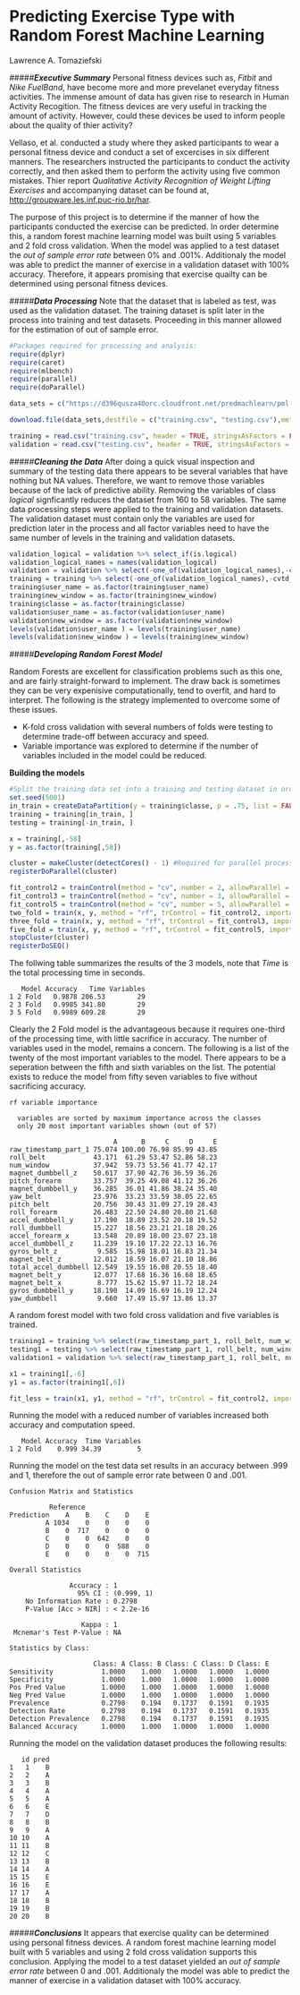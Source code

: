 # Predicting Exercise Type with Random Forest Machine Learning
Lawrence A. Tomaziefski  


#####***Executive Summary***
Personal fitness devices such as, *Fitbit* and *Nike FuelBand*, have become more and more prevelanet everyday fitness activities.  The immense amount of data has given rise to research in Human Activity Recogition.  The fitness devices are very useful in tracking the amount of activity. However, could these devices be used to inform people about the quality of thier activity? 

Vellaso, et al. conducted a study where they asked participants to wear a personal fitness device and conduct a set of excercises in six different manners.  The researchers instructed the participants to conduct the activity correctly, and then asked them to perform the activity using five common mistakes.  Thier report *Qualitative Activity Recognition of Weight Lifting Exercises* and accompanying dataset can be found at, http://groupware.les.inf.puc-rio.br/har.

The purpose of this project is to determine if the manner of how the participants conducted the exercise can be predicted.  In order determine this, a random forest machine learning model was built using 5 variables and 2 fold cross validation.  When the model was applied to a test dataset the *out of sample error rate* between 0% and .001%.  Additionaly the model was able to predict the manner of exercise in a validation dataset with 100% accuracy.  Therefore, it appears promising that exercise quailty can be determined using personal fitness devices.  

#####***Data Processing***
Note that the dataset that is labeled as test, was used as the validation dataset.  The training dataset is split later in the process into training and test datasets.  Proceeding in this manner allowed for the estimation of out of sample error.


```r
#Packages required for processing and analysis:
require(dplyr)
require(caret)
require(mlbench)
require(parallel)
require(doParallel)

data_sets = c("https://d396qusza40orc.cloudfront.net/predmachlearn/pml-training.csv","https://d396qusza40orc.cloudfront.net/predmachlearn/pml-testing.csv")

download.file(data_sets,destfile = c("training.csv", "testing.csv"),method = "libcurl")

training = read.csv("training.csv", header = TRUE, stringsAsFactors = FALSE)
validation = read.csv("testing.csv", header = TRUE, stringsAsFactors = FALSE)
```

#####***Cleaning the Data*** 
After doing a quick visual inspection and summary of the testing data there appears to be several variables that have nothing but NA values.  Therefore, we want to remove those variables because of the lack of predictive ability.  Removing the variables of class *logical* signficantly reduces the dataset from 160 to 58 variables.  The same data processing steps were applied to the training and validation datasets.  The validation dataset must contain only the variables are used for prediction later in the process and all factor variables need to have the same number of levels in the training and validation datasets.


```r
validation_logical = validation %>% select_if(is.logical)
validation_logical_names = names(validation_logical)
validation = validation %>% select(-one_of(validation_logical_names),-cvtd_timestamp, -1) %>% select(-58)
training = training %>% select(-one_of(validation_logical_names),-cvtd_timestamp, -1)
training$user_name = as.factor(training$user_name)
training$new_window = as.factor(training$new_window)
training$classe = as.factor(training$classe)
validation$user_name = as.factor(validation$user_name)
validation$new_window = as.factor(validation$new_window)
levels(validation$user_name ) = levels(training$user_name)
levels(validation$new_window ) = levels(training$new_window)
```

#####***Developing Random Forest Model***

Random Forests are excellent for classification problems such as this one, and are fairly straight-forward to implement.  The draw back is sometimes they can be very expenisive computationally, tend to overfit, and hard to interpret.  The following is the strategy implemented to overcome some of these issues.



+ K-fold cross validation with several numbers of folds were testing to determine trade-off between accuracy and speed.
+ Variable importance was explored to determine if the number of variables included in the model could be reduced.

**Building the models**

```r
#Split the training data set into a training and testing dataset in order to determine out of sample error rate.  
set.seed(5001)
in_train = createDataPartition(y = training$classe, p = .75, list = FALSE)
training = training[in_train, ]
testing = training[-in_train, ]

x = training[,-58]
y = as.factor(training[,58])

cluster = makeCluster(detectCores() - 1) #Required for parallel processing
registerDoParallel(cluster)

fit_control2 = trainControl(method = "cv", number = 2, allowParallel = TRUE)
fit_control3 = trainControl(method = "cv", number = 3, allowParallel = TRUE)
fit_control5 = trainControl(method = "cv", number = 5, allowParallel = TRUE) 
two_fold = train(x, y, method = "rf", trControl = fit_control2, importance = TRUE, na.action = na.omit)
three_fold = train(x, y, method = "rf", trControl = fit_control3, importance = TRUE, na.action = na.omit) 
five_fold = train(x, y, method = "rf", trControl = fit_control5, importance = TRUE, na.action = na.omit)
stopCluster(cluster)
registerDoSEQ()
```

The follwing table summarizes the results of the 3 models, note that *Time* is the total processing time in seconds.  



```
   Model Accuracy   Time Variables
1 2 Fold   0.9878 206.53        29
2 3 Fold   0.9985 341.80        29
3 5 Fold   0.9989 609.28        29
```

Clearly the 2 Fold model is the advantageous because it requires one-third of the processing time, with little sacrifice in accuracy.  The number of variables used in the model, remains a concern.  The following is a list of the twenty of the most important variables to the model.  There appears to be a seperation between the fifth and sixth variables on the list.  The potential exists to reduce the model from fifty seven variables to five without sacrificing accuracy.  




```
rf variable importance

  variables are sorted by maximum importance across the classes
  only 20 most important variables shown (out of 57)

                          A      B     C     D     E
raw_timestamp_part_1 75.074 100.00 76.98 85.99 43.85
roll_belt            43.171  61.29 53.47 52.86 58.23
num_window           37.942  59.73 53.56 41.77 42.17
magnet_dumbbell_z    50.617  37.90 42.76 36.59 36.26
pitch_forearm        33.757  39.25 49.08 41.12 36.26
magnet_dumbbell_y    36.285  36.01 41.86 38.24 35.40
yaw_belt             23.976  33.23 33.59 38.05 22.65
pitch_belt           20.756  30.43 31.09 27.19 28.43
roll_forearm         26.483  22.50 24.80 20.80 21.68
accel_dumbbell_y     17.190  18.89 23.52 20.18 19.52
roll_dumbbell        15.227  18.56 23.21 21.18 20.26
accel_forearm_x      13.548  20.89 18.00 23.07 23.18
accel_dumbbell_z     11.239  19.10 17.22 22.13 16.76
gyros_belt_z          9.585  15.98 18.01 16.83 21.34
magnet_belt_z        12.012  18.59 16.07 21.10 18.86
total_accel_dumbbell 12.549  19.55 16.08 20.55 18.40
magnet_belt_y        12.077  17.68 16.36 16.68 18.65
magnet_belt_x         8.777  15.62 15.97 11.72 18.24
gyros_dumbbell_y     18.190  14.09 16.69 16.19 12.24
yaw_dumbbell          9.660  17.49 15.97 13.86 13.37
```

A random forest model with two fold cross validation and five variables is trained.


```r
training1 = training %>% select(raw_timestamp_part_1, roll_belt, num_window, magnet_dumbbell_z, pitch_forearm, classe)
testing1 = testing %>% select(raw_timestamp_part_1, roll_belt, num_window, magnet_dumbbell_z, pitch_forearm, classe)
validation1 = validation %>% select(raw_timestamp_part_1, roll_belt, num_window, magnet_dumbbell_z, pitch_forearm)

x1 = training1[,-6]
y1 = as.factor(training1[,6])

fit_less = train(x1, y1, method = "rf", trControl = fit_control2, importance = TRUE, na.action = na.omit)
```

Running the model with a reduced number of variables increased both accuracy and computation speed.  





```
   Model Accuracy  Time Variables
1 2 Fold    0.999 34.39         5
```

Running the model on the test data set results in an accuracy between .999 and 1, therefore the out of sample error rate between 0 and .001. 


```
Confusion Matrix and Statistics

          Reference
Prediction    A    B    C    D    E
         A 1034    0    0    0    0
         B    0  717    0    0    0
         C    0    0  642    0    0
         D    0    0    0  588    0
         E    0    0    0    0  715

Overall Statistics
                                    
               Accuracy : 1         
                 95% CI : (0.999, 1)
    No Information Rate : 0.2798    
    P-Value [Acc > NIR] : < 2.2e-16 
                                    
                  Kappa : 1         
 Mcnemar's Test P-Value : NA        

Statistics by Class:

                     Class: A Class: B Class: C Class: D Class: E
Sensitivity            1.0000    1.000   1.0000   1.0000   1.0000
Specificity            1.0000    1.000   1.0000   1.0000   1.0000
Pos Pred Value         1.0000    1.000   1.0000   1.0000   1.0000
Neg Pred Value         1.0000    1.000   1.0000   1.0000   1.0000
Prevalence             0.2798    0.194   0.1737   0.1591   0.1935
Detection Rate         0.2798    0.194   0.1737   0.1591   0.1935
Detection Prevalence   0.2798    0.194   0.1737   0.1591   0.1935
Balanced Accuracy      1.0000    1.000   1.0000   1.0000   1.0000
```

Running the model on the validation dataset produces the following results:





```
   id pred
1   1    B
2   2    A
3   3    B
4   4    A
5   5    A
6   6    E
7   7    D
8   8    B
9   9    A
10 10    A
11 11    B
12 12    C
13 13    B
14 14    A
15 15    E
16 16    E
17 17    A
18 18    B
19 19    B
20 20    B
```


#####***Conclusions***
It appears that exercise quality can be determined using personal fitness devices.  A random forest machine learning model built with 5 variables and using 2 fold cross validation supports this conclusion.  Applying the model to a test dataset yielded an *out of sample error rate* between 0 and .001.  Additionaly the model was able to predict the manner of exercise in a validation dataset with 100% accuracy.  




